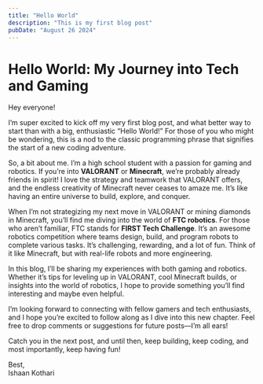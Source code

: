 ```yaml
---
title: "Hello World"
description: "This is my first blog post"
pubDate: "August 26 2024"
---
```


# Hello World: My Journey into Tech and Gaming

Hey everyone!

I’m super excited to kick off my very first blog post, and what better way to start than with a big, enthusiastic “Hello World!” For those of you who might be wondering, this is a nod to the classic programming phrase that signifies the start of a new coding adventure.

  So, a bit about me. I’m a high school student with a passion for gaming and robotics. If you’re into **VALORANT** or **Minecraft**, we’re probably already friends in spirit! I love the strategy and teamwork that VALORANT offers, and the endless creativity of Minecraft never ceases to amaze me. It’s like having an entire universe to build, explore, and conquer.

When I’m not strategizing my next move in VALORANT or mining diamonds in Minecraft, you’ll find me diving into the world of **FTC robotics**. For those who aren’t familiar, FTC stands for **FIRST Tech Challenge**. It’s an awesome robotics competition where teams design, build, and program robots to complete various tasks. It’s challenging, rewarding, and a lot of fun. Think of it like Minecraft, but with real-life robots and more engineering.

In this blog, I’ll be sharing my experiences with both gaming and robotics. Whether it’s tips for leveling up in VALORANT, cool Minecraft builds, or insights into the world of robotics, I hope to provide something you’ll find interesting and maybe even helpful.

I’m looking forward to connecting with fellow gamers and tech enthusiasts, and I hope you’re excited to follow along as I dive into this new chapter. Feel free to drop comments or suggestions for future posts—I’m all ears!

Catch you in the next post, and until then, keep building, keep coding, and most importantly, keep having fun!

Best,  
Ishaan Kothari
